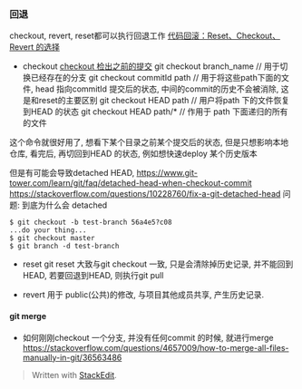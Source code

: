 ### 回退
checkout, revert, reset都可以执行回退工作
[代码回滚：Reset、Checkout、Revert 的选择](https://github.com/geeeeeeeeek/git-recipes/wiki/5.2-%E4%BB%A3%E7%A0%81%E5%9B%9E%E6%BB%9A%EF%BC%9AReset%E3%80%81Checkout%E3%80%81Revert-%E7%9A%84%E9%80%89%E6%8B%A9)
* checkout
[checkout 检出之前的提交](https://github.com/geeeeeeeeek/git-recipes/wiki/2.5-%E6%A3%80%E5%87%BA%E4%B9%8B%E5%89%8D%E7%9A%84%E6%8F%90%E4%BA%A4)
git checkout branch_name // 用于切换已经存在的分支
git checkout commitId path // 用于将这些path下面的文件, head 指向commitId 提交后的状态, 中间的commit的历史不会被消除, 这是和reset的主要区别
git checkout HEAD path // 用户将path 下的文件恢复到HEAD 的状态
git checkout HEAD path/*   // 作用于 path 下面递归的所有的文件

这个命令就很好用了, 想看下某个目录之前某个提交后的状态, 但是只想影响本地仓库, 看完后, 再切回到HEAD 的状态, 例如想快速deploy 某个历史版本

但是有可能会导致detached HEAD, 
https://www.git-tower.com/learn/git/faq/detached-head-when-checkout-commit
https://stackoverflow.com/questions/10228760/fix-a-git-detached-head
问题: 到底为什么会 detached 
```
$ git checkout -b test-branch 56a4e5?c08 
...do your thing... 
$ git checkout master 
$ git branch -d test-branch

```
* reset
git reset 大致与git checkout 一致, 只是会清除掉历史记录, 并不能回到HEAD, 若要回退到HEAD, 则执行git pull

* revert
用于 public(公共)的修改, 与项目其他成员共享, 产生历史记录.


#### git merge

* 如何刚刚checkout 一个分支, 并没有任何commit 的时候, 就进行merge
https://stackoverflow.com/questions/4657009/how-to-merge-all-files-manually-in-git/36563486
> Written with [StackEdit](https://stackedit.io/).
<!--stackedit_data:
eyJoaXN0b3J5IjpbLTg5MTU2OTM4MCwyODU4MDQ3MjEsLTE4Mj
Y1MTIyNDUsLTg0OTgyOTY2OCwxMzkzMTAxMjQxLC02MzgyMDQx
ODQsLTE5MDc3ODBdfQ==
-->
